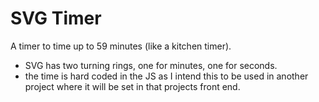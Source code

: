 # SVG Timer
A timer to time up to 59 minutes (like a kitchen timer).

- SVG has two turning rings, one for minutes, one for seconds.
- the time is hard coded in the JS as I intend this to be used in another project where it will be set in that projects front end.